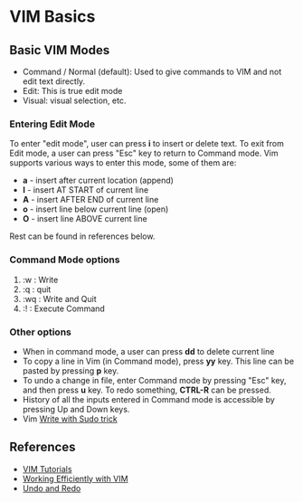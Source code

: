 # VIM Basics

## Basic VIM Modes

* Command / Normal (default):
	Used to give commands to VIM and not edit text directly. 
* Edit:
	This is true edit mode
* Visual:
	visual selection, etc.

### Entering Edit Mode

To enter "edit mode", user can press **i** to insert or delete text. To exit from Edit mode, a user can press "Esc" key to return to Command mode. Vim supports various ways to enter this mode, some of them are:
- **a** - insert after current location (append)
- **I** - insert AT START of current line
- **A** - insert AFTER END of current line
- **o** - insert line below current line (open)
- **O** - insert line ABOVE current line  

Rest can be found in references below.

### Command Mode options

1. :w : Write
1. :q : quit
1. :wq : Write and Quit
1. :!<cmd> : Execute Command

### Other options

- When in command mode, a user can press **dd** to delete current line
- To copy a line in Vim (in Command mode), press **yy** key. This line can be pasted by pressing **p** key.
- To undo a change in file, enter Command mode by pressing "Esc" key, and then press **u** key. To redo something, **CTRL-R** can be pressed.
- History of all the inputs entered in Command mode is accessible by pressing Up and Down keys.
- Vim [Write with Sudo trick](http://garage4hackers.com/showthread.php?t=3100&page=2&p=13535&viewfull=1#post13535)

## References
* [VIM Tutorials](http://vim.wikia.com/wiki/Tutorial)
* [Working Efficiently with VIM](https://blog.anantshri.info/working-efficiently-with-vi-vim/)
* [Undo and Redo](http://vim.wikia.com/wiki/Undo_and_Redo)
